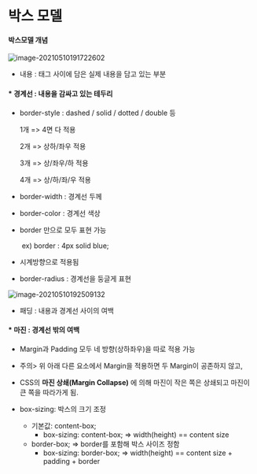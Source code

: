 # 박스 모델

#### 박스모델 개념

![image-20210510191722602](C:\Users\차주원\AppData\Roaming\Typora\typora-user-images\image-20210510191722602.png)

* 내용 : 태그 사이에 담은 실제 내용을 담고 있는 부분

#### * 경계선 : 내용을 감싸고 있는 테두리

* border-style  :   dashed / solid / dotted / double 등

  1개 => 4면 다 적용

  2개 => 상하/좌우 적용

  3개 => 상/좌우/하 적용

  4개 => 상/하/좌/우 적용

* border-width : 경계선 두께

* border-color : 경계선 색상

* border 만으로 모두 표현 가능

  ​	ex) border : 4px solid blue;

* 시계방향으로 적용됨

* border-radius : 경계선을 둥글게 표현

![image-20210510192509132](C:\Users\차주원\AppData\Roaming\Typora\typora-user-images\image-20210510192509132.png)



* 패딩 : 내용과 경계선 사이의 여백



#### * 마진 : 경계선 밖의 여백

- Margin과 Padding 모두 네 방향(상하좌우)을 따로 적용 가능
- 주의> 위 아래 다른 요소에서 Margin을 적용하면 두 Margin이 공존하지 않고,
- CSS의 **마진 상쇄(Margin Collapse)** 에 의해 마진이 작은 쪽은 상쇄되고 마진이 큰 쪽을 따라가게 됨.

- box-sizing: 박스의 크기 조정
  - 기본값: content-box;
    - box-sizing: content-box; => width(height) == content size
  - border-box; => border를 포함해 박스 사이즈 정함
    - box-sizing: border-box; => width(height) == content size + padding + border









